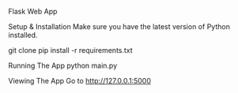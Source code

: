 Flask Web App

Setup & Installation
Make sure you have the latest version of Python installed.

git clone <repo-url>
pip install -r requirements.txt

Running The App
python main.py

Viewing The App
Go to http://127.0.0.1:5000
